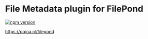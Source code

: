 # File Metadata plugin for FilePond

[![npm version](https://badge.fury.io/js/filepond-plugin-file-metadata.svg)](https://badge.fury.io/js/filepond-plugin-file-metadata)

https://pqina.nl/filepond
